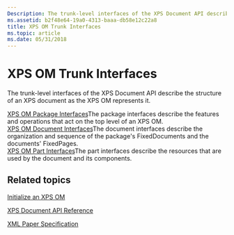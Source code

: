 ```yaml
---
Description: The trunk-level interfaces of the XPS Document API describe the structure of an XPS document as the XPS OM represents it.
ms.assetid: b2f48e64-19a0-4313-baaa-db58e12c22a8
title: XPS OM Trunk Interfaces
ms.topic: article
ms.date: 05/31/2018
---
```


# XPS OM Trunk Interfaces

The trunk-level interfaces of the XPS Document API describe the structure of an XPS document as the XPS OM represents it.

<dl>

[XPS OM Package Interfaces](xps-object-model-package-interfaces.md)The package interfaces describe the features and operations that act on the top level of an XPS OM.  
[XPS OM Document Interfaces](xps-object-model-document-interfaces.md)The document interfaces describe the organization and sequence of the package's FixedDocuments and the documents' FixedPages.  
[XPS OM Part Interfaces](working-with-xps-object-model-part-interfaces.md)The part interfaces describe the resources that are used by the document and its components.  
</dl>

## Related topics

<dl> <dt>

[Initialize an XPS OM](xps-object-model-initialization.md)
</dt> <dt>

[XPS Document API Reference](xps-programming-reference.md)
</dt> <dt>

[XML Paper Specification](https://go.microsoft.com/?linkid=8435939)
</dt> </dl>

 

 




